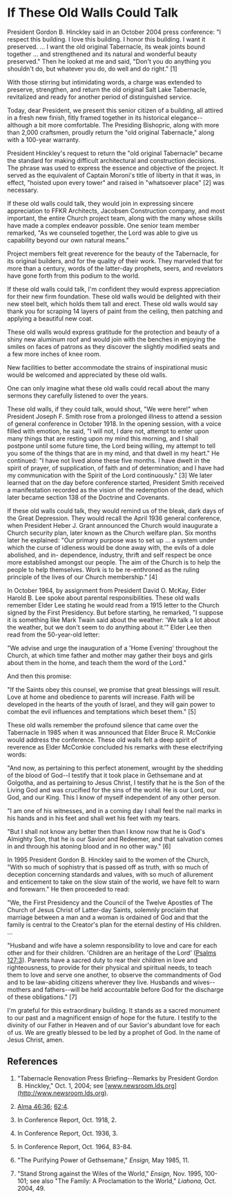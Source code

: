 # If These Old Walls Could Talk

President Gordon B. Hinckley said in an October 2004 press conference: "I
respect this building. I love this building. I honor this building. I want it
preserved. ... I want the old original Tabernacle, its weak joints bound
together ... and strengthened and its natural and wonderful beauty preserved."
Then he looked at me and said, "Don't you do anything you shouldn't do, but
whatever you do, do well and do right." [1]

With those stirring but intimidating words, a charge was extended to preserve,
strengthen, and return the old original Salt Lake Tabernacle, revitalized and
ready for another period of distinguished service.

Today, dear President, we present this senior citizen of a building, all
attired in a fresh new finish, fitly framed together in its historical
elegance--although a bit more comfortable. The Presiding Bishopric, along with
more than 2,000 craftsmen, proudly return the "old original Tabernacle," along
with a 100-year warranty.

President Hinckley's request to return the "old original Tabernacle" became
the standard for making difficult architectural and construction decisions.
The phrase was used to express the essence and objective of the project. It
served as the equivalent of Captain Moroni's title of liberty in that it was,
in effect, "hoisted upon every tower" and raised in "whatsoever place" [2]
was necessary.

If these old walls could talk, they would join in expressing sincere
appreciation to FFKR Architects, Jacobsen Construction company, and most
important, the entire Church project team, along with the many whose skills
have made a complex endeavor possible. One senior team member remarked, "As we
counseled together, the Lord was able to give us capability beyond our own
natural means."

Project members felt great reverence for the beauty of the Tabernacle, for its
original builders, and for the quality of their work. They marveled that for
more than a century, words of the latter-day prophets, seers, and revelators
have gone forth from this podium to the world.

If these old walls could talk, I'm confident they would express appreciation
for their new firm foundation. These old walls would be delighted with their
new steel belt, which holds them tall and erect. These old walls would say
thank you for scraping 14 layers of paint from the ceiling, then patching and
applying a beautiful new coat.

These old walls would express gratitude for the protection and beauty of a
shiny new aluminum roof and would join with the benches in enjoying the smiles
on faces of patrons as they discover the slightly modified seats and a few
more inches of knee room.

New facilities to better accommodate the strains of inspirational music would
be welcomed and appreciated by these old walls.

One can only imagine what these old walls could recall about the many sermons
they carefully listened to over the years.

These old walls, if they could talk, would shout, "We were here!" when
President Joseph F. Smith rose from a prolonged illness to attend a session of
general conference in October 1918. In the opening session, with a voice
filled with emotion, he said, "I will not, I dare not, attempt to enter upon
many things that are resting upon my mind this morning, and I shall postpone
until some future time, the Lord being willing, my attempt to tell you some of
the things that are in my mind, and that dwell in my heart." He continued: "I
have not lived alone these five months. I have dwelt in the spirit of prayer,
of supplication, of faith and of determination; and I have had my
communication with the Spirit of the Lord continuously." [3]  We later learned
that on the day before conference started, President Smith received a
manifestation recorded as the vision of the redemption of the dead, which
later became section 138 of the Doctrine and Covenants.

If these old walls could talk, they would remind us of the bleak, dark days of
the Great Depression. They would recall the April 1936 general conference,
when President Heber J. Grant announced the Church would inaugurate a Church
security plan, later known as the Church welfare plan. Six months later he
explained: "Our primary purpose was to set up ... a system under which the curse
of idleness would be done away with, the evils of a dole abolished, and in-
dependence, industry, thrift and self respect be once more established amongst
our people. The aim of the Church is to help the people to help themselves.
Work is to be re-enthroned as the ruling principle of the lives of our Church
membership." [4]

In October 1964, by assignment from President David O. McKay, Elder Harold B.
Lee spoke about parental responsibilities. These old walls remember Elder Lee
stating he would read from a 1915 letter to the Church signed by the First
Presidency. But before starting, he remarked, "I suppose it is something like
Mark Twain said about the weather: 'We talk a lot about the weather, but we
don't seem to do anything about it.'" Elder Lee then read from the 50-year-old
letter:

"We advise and urge the inauguration of a 'Home Evening' throughout the
Church, at which time father and mother may gather their boys and girls about
them in the home, and teach them the word of the Lord."

And then this promise:

"If the Saints obey this counsel, we promise that great blessings will result.
Love at home and obedience to parents will increase. Faith will be developed
in the hearts of the youth of Israel, and they will gain power to combat the
evil influences and temptations which beset them." [5]

These old walls remember the profound silence that came over the Tabernacle in
1985 when it was announced that Elder Bruce R. McConkie would address the
conference. These old walls felt a deep spirit of reverence as Elder McConkie
concluded his remarks with these electrifying words:

"And now, as pertaining to this perfect atonement, wrought by the shedding of
the blood of God--I testify that it took place in Gethsemane and at Golgotha,
and as pertaining to Jesus Christ, I testify that he is the Son of the Living
God and was crucified for the sins of the world. He is our Lord, our God, and
our King. This I know of myself independent of any other person.

"I am one of his witnesses, and in a coming day I shall feel the nail marks in
his hands and in his feet and shall wet his feet with my tears.

"But I shall not know any better then than I know now that he is God's
Almighty Son, that he is our Savior and Redeemer, and that salvation comes in
and through his atoning blood and in no other way." [6]

In 1995 President Gordon B. Hinckley said to the women of the Church, "With so
much of sophistry that is passed off as truth, with so much of deception
concerning standards and values, with so much of allurement and enticement to
take on the slow stain of the world, we have felt to warn and forewarn." He
then proceeded to read:

"We, the First Presidency and the Council of the Twelve Apostles of The Church
of Jesus Christ of Latter-day Saints, solemnly proclaim that marriage between
a man and a woman is ordained of God and that the family is central to the
Creator's plan for the eternal destiny of His children. ...

"Husband and wife have a solemn responsibility to love and care for each other
and for their children. 'Children are an heritage of the Lord' ([Psalms
127:3](https://www.lds.org/scriptures/ot/ps/127.3?lang=eng#2)). Parents have a
sacred duty to rear their children in love and righteousness, to provide for
their physical and spiritual needs, to teach them to love and serve one
another, to observe the commandments of God and to be law-abiding citizens
wherever they live. Husbands and wives--mothers and fathers--will be held
accountable before God for the discharge of these obligations." [7]

I'm grateful for this extraordinary building. It stands as a sacred monument
to our past and a magnificent ensign of hope for the future. I testify to the
divinity of our Father in Heaven and of our Savior's abundant love for each of
us. We are greatly blessed to be led by a prophet of God. In the name of Jesus
Christ, amen.

## References

  1.  "Tabernacle Renovation Press Briefing--Remarks by President Gordon B. Hinckley," Oct. 1, 2004; see [www.newsroom.lds.org](http://www.newsroom.lds.org).

  2.   [Alma 46:36](https://www.lds.org/scriptures/bofm/alma/46.36?lang=eng#35); [62:4](https://www.lds.org/scriptures/bofm/alma/62.4?lang=eng#3).

  3.  In Conference Report, Oct. 1918, 2.

  4.  In Conference Report, Oct. 1936, 3.

  5.  In Conference Report, Oct. 1964, 83-84.

  6.  "The Purifying Power of Gethsemane," _Ensign,_ May 1985, 11.

  7.  "Stand Strong against the Wiles of the World," _Ensign,_ Nov. 1995, 100-101; see also "The Family: A Proclamation to the World," _Liahona,_ Oct. 2004, 49.


